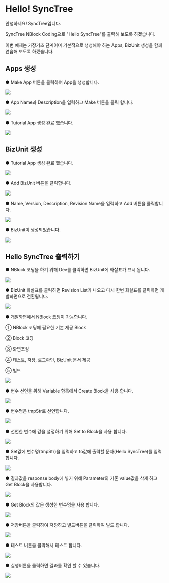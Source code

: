 # Hello! SyncTree

안녕하세요! SyncTree입니다.

SyncTree NBlock Coding으로 "Hello SyncTree"를 출력해 보도록 하겠습니다.

이번 예제는 가장기초 단계이며 기본적으로 생성해야 하는 Apps, BizUnit 생성을 함께 연습해 보도록 하겠습니다.

##  **Apps 생성**

 ● Make App 버튼을 클릭하여 App을 생성합니다.

![](.gitbook/assets/image%20%2829%29.png)

 ● App Name과 Description을 입력하고 Make 버튼을 클릭 합니다.

![](.gitbook/assets/image%20%2822%29.png)

 ● Tutorial App 생성 완료 했습니다.

![](.gitbook/assets/image%20%2820%29.png)

##  **BizUnit 생성**

 ● Tutorial App 생성 완료 했습니다.

![](.gitbook/assets/image%20%2838%29.png)

 ● Add BizUnit 버튼을 클릭합니다.

![](.gitbook/assets/image%20%2828%29.png)

 ● Name, Version, Description, Revision Name을 입력하고 Add 버튼을 클릭합니다.

![](.gitbook/assets/image%20%2824%29.png)

 ● BizUnit이 생성되었습니다.

![](.gitbook/assets/image%20%2823%29.png)

##  Hello SyncTree 출력하기

 ● NBlock 코딩을 하기 위해 Dev를 클릭하면 BizUnit에 화살표가 표시 됩니다.

![](.gitbook/assets/image%20%2831%29.png)

 ● BizUnit 화살표를 클릭하면 Revision List가 나오고 다시 한번 화살표를 클릭하면 개발화면으로 전환됩니다.

![](.gitbook/assets/image%20%2839%29.png)

 ● 개발화면에서 NBlock 코딩이 가능합니다.

 ① NBlock 코딩에 필요한 기본 제공 Block

 ② Block 코딩

 ③ 화면조정

 ④ 테스트, 저장, 로그확인, BizUnit 문서 제공

 ⑤ 빌드

![](.gitbook/assets/image%20%2819%29.png)

 ● 변수 선언을 위해 Variable 항목에서 Create Block을 사용 합니다.

![](.gitbook/assets/ezgif-4-8257ad4fa1fd.gif)

 ● 변수명은 tmpStr로 선언합니다.

![](.gitbook/assets/image%20%2818%29.png)

 ● 선언한 변수에 값을 설정하기 위해 Set to Block을 사용 합니다.

![](.gitbook/assets/ezgif-4-ed5f7840e15c.gif)

 ● Set값에 변수명\(tmpStr\)을 입력하고 to값에 출력할 문자\(Hello SyncTree\)를 입력합니다.

![](.gitbook/assets/image%20%2825%29.png)

 ● 결과값을 response body에 넣기 위해 Parameter의 기존 value값을 삭제 하고 Get Block을 사용합니다.  

![](.gitbook/assets/ezgif-4-1c9cf907be9f.gif)

 ● Get Block의 값은 생성한 변수명을 사용 합니다.

![](.gitbook/assets/image%20%2821%29.png)

 ● 저장버튼을 클릭하여 저장하고 빌드버튼을 클릭하여 빌드 합니다.

![](.gitbook/assets/image%20%2826%29.png)

 ● 테스트 버튼을 클릭해서 테스트 합니다.

![](.gitbook/assets/image%20%2827%29.png)

 ● 실행버튼을 클릭하면 결과를 확인 할 수 있습니다.

![](.gitbook/assets/image%20%2835%29.png)


